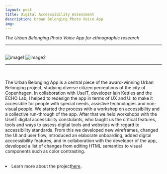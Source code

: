```yaml
---
layout: post
title: Digital Accesssibility Assessment
description: Urban Belonging Photo Voice App
img: 
---
```


<i>The Urban Belonging Photo Voice App for ethnographic research</i>

***

<br/>
<div class="img_row">
	 <img class="col two" src="{{ site.baseurl }}/assets/img/" alt="image1" title="image1"/>
	 <img class="col one" src="{{ site.baseurl }}/assets/img/" alt="image2" title="image2"/>
</div>
<div>
<img />
</div>
<div class="col three caption">
	
</div>

***

<br/><br/>
The Urban Belonging App is a central piece of the award-winning Urban Belonging project, studying diverse citizen perceptions of the city of Copenhagen. In collaboration with UseIT, developer Iain Kettles and the ECHO Lab, I helped to redesign the app in terms of UX and UI to make it accessible for people with special needs, assistive technologies and non-visual people. We started the process with a workshop on accessibility and a collective run-through of the app. After that we held workshops with the UseIT digital accessibility constulants, who taught us the critical features, tools and ways to assess digital tools and websites with regard to accessibility standards. From this we developed new wireframes, changed the UI and user flow, introduced an elaborate onboarding, added digital acccessibility features, and in collaboration with the developer of the app, developed a list of changes from editing HTML semantics to visual components such as color contrasting.

<p align="middle">
</p>
<br/>
<li>Learn more about the project<a href="http://github.com/ECHOlab-DTU/UB-App-Accessibility-Development" target="blank">here</a>.</li>
<br/><br/><br/>
